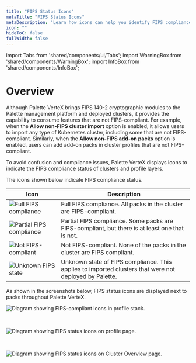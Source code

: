 ```yaml
---
title: "FIPS Status Icons"
metaTitle: "FIPS Status Icons"
metaDescription: "Learn how icons can help you identify FIPS compliance when you consume features that are not FIPS-compliant."
icon: ""
hideToC: false
fullWidth: false
---
```


import Tabs from 'shared/components/ui/Tabs';
import WarningBox from 'shared/components/WarningBox';
import InfoBox from 'shared/components/InfoBox';

# Overview

Although Palette VerteX brings FIPS 140-2 cryptographic modules to the Palette management platform and deployed clusters, it provides the capability to consume features that are not FIPS-compliant. For example, when the **Allow non-FIPS cluster import** option is enabled, it allows users to import any type of Kubernetes cluster, including some that are not FIPS-compliant. 
Similarly, when the  **Allow non-FIPS add-on packs** option is enabled, users can add add-on packs in cluster profiles that are not FIPS-compliant.

To avoid confusion and compliance issues, Palette VerteX displays icons to indicate the FIPS compliance status of clusters and profile layers. 

The icons shown below indicate FIPS compliance status.

| Icon | Description | 
|---------------|------------|
| ![Full FIPS compliance](/vertex_fips-status-icons_compliant.png) | Full FIPS compliance. All packs in the cluster are FIPS-compliant. | 
| ![Partial FIPS compliance](/vertex_fips-status-icons_partial.png) | Partial FIPS compliance. Some packs are FIPS-compliant, but there is at least one that is not.|  
| ![Not FIPS-compliant](/vertex_fips-status-icons_not-compliant.png) | Not FIPS-compliant. None of the packs in the cluster are FIPS compliant.| 
|![Unknown FIPS state](/vertex_fips-status-icons_unknown.png) | Unknown state of FIPS compliance. This applies to imported clusters that were not deployed by Palette. |

As shown in the screenshots below, FIPS status icons are displayed next to packs throughout Palette VerteX. 
 
<!-- For example, in the wizard used to build a profile, in the cluster profile stack, on the **Profiles** page, the **Clusters Overview** page.  -->

![Diagram showing FIPS-compliant icons in profile stack.](/vertex_system-management_enable-non-fips-settings_icons-in-profile-stack.png)

<br />

![Diagram showing FIPS status icons on profile page.](/vertex_system-management_enable-non-fips-settings_icons-on-profile-page.png)

<br />

![Diagram showing FIPS status icons on Cluster Overview page.](/vertex_system-management_enable-non-fips-settings_icons-in-cluster-overview.png)

<br />

<br />